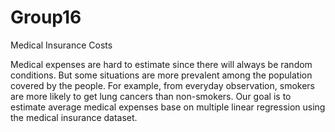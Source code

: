 # Group16
Medical Insurance Costs

Medical expenses are hard to estimate since there will always be random conditions. But some situations are more prevalent among the population covered by the people. For example, from everyday observation, smokers are more likely to get lung cancers than non-smokers. Our goal is to estimate average medical expenses base on multiple linear regression using the medical insurance dataset.
